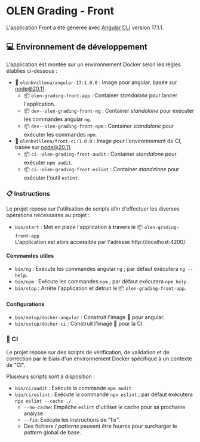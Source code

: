 # OLEN Grading - Front

L'application Front a été générée avec [Angular CLI](https://github.com/angular/angular-cli) version 17.1.1.

## 💻️ Environnement de développement

L'application est montée sur un environnement Docker selon les règles établies ci-dessous :

* 🐋 `olenbvillena/angular-17:1.0.0` : Image pour angular, basée sur node@20.11.
  - 📦️ `olen-grading-front-app` : Container *standalone* pour lancer l'application.
  - 📦️ `dev--olen-grading-front-ng` : Container *standalone* pour exécuter les commandes angular `ng`.
  - 📦️ `dev--olen-grading-front-npm` : Container *standalone* pour exécuter les commandes `npm`.
* 🐋 `olenbvillena/front-ci:1.0.0` : Image pour l'environnement de CI, basée sur node@20.11.
  - 📦️ `ci--olen-grading-front-audit` : Container *standalone* pour exécuter `npm audit`.
  - 📦️ `ci--olen-grading-front-eslint` : Container *standalone* pour exécuter l'outil `eslint`.

### 📋️ Instructions

Le projet repose sur l'utilisation de scripts afin d'effectuer les diverses opérations nécessaires au projet :

* `bin/start` : Met en place l'application à travers le 📦️ `olen-grading-front-app`.
  <br>L'application est alors accessible par l'adresse http://localhost:4200/.

#### Commandes utiles

* `bin/ng` : Exécute les commandes angular `ng` ; par défaut exécutera `ng --help`.
* `bin/npm` : Exécute les commandes `npm` ; par défaut exécutera `npm help`.
* `bin/stop` : Arrête l'application et détruit le 📦️ `olen-grading-front-app`.

#### Configurations

* `bin/setup/docker-angular` : Construit l'image 🐋 pour angular.
* `bin/setup/docker-ci` : Construit l'image 🐋 pour la CI.

### 👷 CI

Le projet repose sur des scripts de vérification, de validation et de correction par le biais d'un environnement Docker
spécifique à un contexte de "CI".

Plusieurs scripts sont à disposition :

* `bin/ci/audit` : Exécute la commande `npm audit`.
* `bin/ci/eslint` : Exécute la commande `npx eslint` ; par défaut exécutera `npx eslint --cache ./`.
  - `--no-cache`: Empêche `eslint` d'utiliser le cache pour sa prochaine analyse.
  - `--fix`: Exécute les instructions de "fix".
  - Des fichiers / *patterns* peuvent être fournis pour surcharger le *pattern* global de base.
